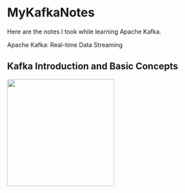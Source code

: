 # MyKafkaNotes

Here are the notes I took while learning Apache Kafka.

Apache Kafka: Real-time Data Streaming

## Kafka Introduction and Basic Concepts

<a href="url"><img src="https://github.com/user-attachments/assets/36d53974-dd6c-4426-b5f0-be3e684e3f05" align="left" height="250" width="250" ></a>
